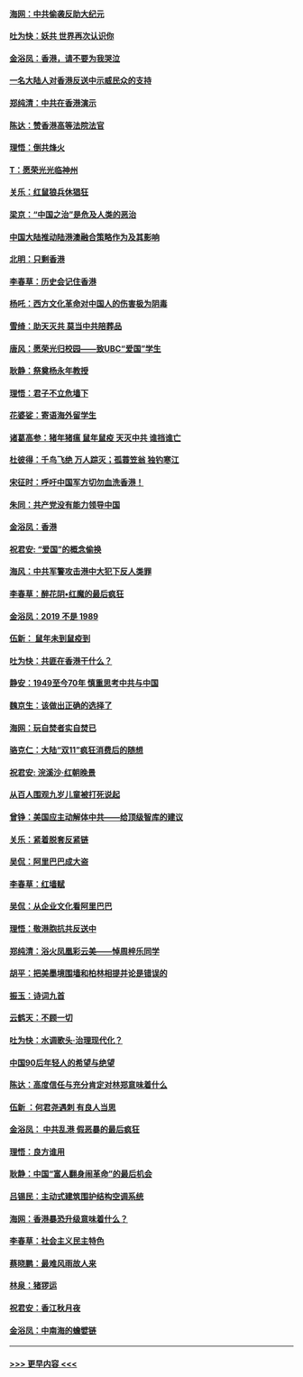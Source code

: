 #### [海网：中共偷袭反助大纪元](../pages/nsc993/n11673515.md?t=11221711) 
#### [吐为快：妖共 世界再次认识你](../pages/nsc993/n11673506.md?t=11221711) 
#### [金浴凤：香港，请不要为我哭泣](../pages/nsc993/n11673248.md?t=11221711) 
#### [一名大陆人对香港反送中示威民众的支持](../pages/nsc993/n11672615.md?t=11221711) 
#### [郑纯清：中共在香港演示](../pages/nsc993/n11670539.md?t=11221711) 
#### [陈达：赞香港高等法院法官](../pages/nsc993/n11669542.md?t=11221711) 
#### [理悟：倒共烽火](../pages/nsc993/n11668844.md?t=11221711) 
#### [T：愿荣光光临神州](../pages/nsc993/n11668421.md?t=11221711) 
#### [关乐：红鼠狼兵休猖狂](../pages/nsc993/n11668378.md?t=11221711) 
#### [梁京：“中国之治”是危及人类的恶治](../pages/nsc993/n11668328.md?t=11221711) 
#### [中国大陆推动陆港澳融合策略作为及其影响](../pages/nsc993/n11668157.md?t=11221711) 
#### [北明：只剩香港](../pages/nsc993/n11668002.md?t=11221711) 
#### [李春草：历史会记住香港](../pages/nsc993/n11667927.md?t=11221711) 
#### [杨吒：西方文化革命对中国人的伤害极为阴毒](../pages/nsc993/n11664521.md?t=11221711) 
#### [雪绮：助天灭共 莫当中共陪葬品](../pages/nsc993/n11662650.md?t=11221711) 
#### [唐风：愿荣光归校园——致UBC“爱国”学生](../pages/nsc993/n11662194.md?t=11221711) 
#### [耿静：祭奠杨永年教授](../pages/nsc993/n11662514.md?t=11221711) 
#### [理悟：君子不立危墙下](../pages/nsc993/n11662172.md?t=11221711) 
#### [花婆娑：寄语海外留学生](../pages/nsc993/n11662121.md?t=11221711) 
#### [诸葛高参：猪年猪瘟 鼠年鼠疫 天灭中共 谁挡谁亡](../pages/nsc993/n11661980.md?t=11221711) 
#### [杜彼得：千鸟飞绝 万人踪灭；孤蓑笠翁 独钓寒江](../pages/nsc993/n11661170.md?t=11221711) 
#### [宋征时：呼吁中国军方切勿血洗香港！](../pages/nsc993/n11415318.md?t=11221711) 
#### [朱同：共产党没有能力领导中国](../pages/nsc993/n11660421.md?t=11221711) 
#### [金浴凤：香港](../pages/nsc993/n11660419.md?t=11221711) 
#### [祝君安: “爱国”的概念偷换](../pages/nsc993/n11659706.md?t=11221711) 
#### [海风：中共军警攻击港中大犯下反人类罪](../pages/nsc993/n11659632.md?t=11221711) 
#### [李春草：醉花阴•红魔的最后疯狂](../pages/nsc993/n11659287.md?t=11221711) 
#### [金浴凤：2019 不是 1989](../pages/nsc993/n11657663.md?t=11221711) 
#### [伍新： 鼠年未到鼠疫到](../pages/nsc993/n11655098.md?t=11221711) 
#### [吐为快：共匪在香港干什么？](../pages/nsc993/n11654891.md?t=11221711) 
#### [静安：1949至今70年 慎重思考中共与中国](../pages/nsc993/n11651244.md?t=11221711) 
#### [魏京生：该做出正确的选择了](../pages/nsc993/n11653084.md?t=11221711) 
#### [海网：玩自焚者实自焚已](../pages/nsc993/n11652423.md?t=11221711) 
#### [骆克仁：大陆“双11”疯狂消费后的随想](../pages/nsc993/n11652305.md?t=11221711) 
#### [祝君安: 浣溪沙·红朝晚景](../pages/nsc993/n11652258.md?t=11221711) 
#### [从百人围观九岁儿童被打死说起](../pages/nsc993/n11651030.md?t=11221711) 
#### [曾铮：美国应主动解体中共——给顶级智库的建议](../pages/nsc993/n11649888.md?t=11221711) 
#### [关乐：紧着脱套反紧链](../pages/nsc993/n11649069.md?t=11221711) 
#### [吴侃：阿里巴巴成大盗](../pages/nsc993/n11645523.md?t=11221711) 
#### [李春草：红墙赋](../pages/nsc993/n11646389.md?t=11221711) 
#### [吴侃：从企业文化看阿里巴巴](../pages/nsc993/n11645476.md?t=11221711) 
#### [理悟：敬港胞抗共反送中](../pages/nsc993/n11645466.md?t=11221711) 
#### [郑纯清：浴火凤凰彩云美——悼周梓乐同学](../pages/nsc993/n11645155.md?t=11221711) 
#### [胡平：把美墨境围墙和柏林相提并论是错误的](../pages/nsc993/n11645134.md?t=11221711) 
#### [振玉：诗词九首](../pages/nsc993/n11644081.md?t=11221711) 
#### [云鹤天：不顾一切](../pages/nsc993/n11643508.md?t=11221711) 
#### [吐为快：水调歌头·治理现代化？](../pages/nsc993/n11643485.md?t=11221711) 
#### [中国90后年轻人的希望与绝望](../pages/nsc993/n11642317.md?t=11221711) 
#### [陈达：高度信任与充分肯定对林郑意味着什么](../pages/nsc993/n11641441.md?t=11221711) 
#### [伍新 ：何君尧遇刺 有良人当思](../pages/nsc993/n11641503.md?t=11221711) 
#### [金浴凤： 中共乱港  假恶暴的最后疯狂](../pages/nsc993/n11641495.md?t=11221711) 
#### [理悟：良方谁用](../pages/nsc993/n11641463.md?t=11221711) 
#### [耿静：中国“富人翻身闹革命”的最后机会](../pages/nsc993/n11640655.md?t=11221711) 
#### [吕锡民：主动式建筑围护结构空调系统](../pages/nsc993/n11640168.md?t=11221711) 
#### [海网：香港暴恐升级意味着什么？](../pages/nsc993/n11635904.md?t=11221711) 
#### [李春草：社会主义民主特色](../pages/nsc993/n11634657.md?t=11221711) 
#### [蔡晓鹏：最难风雨故人来](../pages/nsc993/n11633145.md?t=11221711) 
#### [林泉：猪猡运](../pages/nsc993/n11631469.md?t=11221711) 
#### [祝君安：香江秋月夜](../pages/nsc993/n11631440.md?t=11221711) 
#### [金浴凤：中南海的蟾嬖链](../pages/nsc993/n11631290.md?t=11221711) 

----
#### [ >>> 更早内容 <<< ](../indexes/nsc993-earlier.md)
